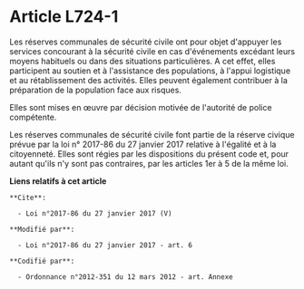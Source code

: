 # Article L724-1

Les réserves communales de sécurité civile ont pour objet d'appuyer les services concourant à la sécurité civile en cas
d'événements excédant leurs moyens habituels ou dans des situations particulières. A cet effet, elles participent au soutien
et à l'assistance des populations, à l'appui logistique et au rétablissement des activités. Elles peuvent également
contribuer à la préparation de la population face aux risques.

Elles sont mises en œuvre par décision motivée de l'autorité de police compétente.

Les réserves communales de sécurité civile font partie de la réserve civique prévue par la loi n° 2017-86 du 27 janvier 2017
relative à l'égalité et à la citoyenneté. Elles sont régies par les dispositions du présent code et, pour autant qu'ils n'y
sont pas contraires, par les articles 1er à 5 de la même loi.

**Liens relatifs à cet article**

	**Cite**:

	  - Loi n°2017-86 du 27 janvier 2017 (V)

	**Modifié par**:

	  - Loi n°2017-86 du 27 janvier 2017 - art. 6

	**Codifié par**:

	  - Ordonnance n°2012-351 du 12 mars 2012 - art. Annexe
